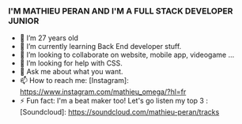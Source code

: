 ### I'M MATHIEU PERAN AND I'M A FULL STACK DEVELOPER JUNIOR

[website]: https://mathieu-ura.github.io/PortfolioMathieu

- 🔭 I’m 27 years old
- 🌱 I’m currently learning Back End developer stuff.
- 👯 I’m looking to collaborate on website, mobile app, videogame ...
- 🤔 I’m looking for help with CSS.
- 💬 Ask me about what you want.
- 📫 How to reach me: 
[Instagram]: https://www.instagram.com/mathieu_omega/?hl=fr
- ⚡ Fun fact: I'm a beat maker too! Let's go listen my top 3 :  
[Soundcloud]: https://soundcloud.com/mathieu-peran/tracks


